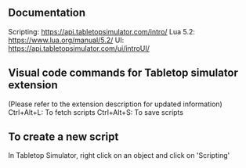 ## Documentation
Scripting: https://api.tabletopsimulator.com/intro/
Lua 5.2: https://www.lua.org/manual/5.2/
UI: https://api.tabletopsimulator.com/ui/introUI/

## Visual code commands for Tabletop simulator extension
(Please refer to the extension description for updated information)
Ctrl+Alt+L: To fetch scripts
Ctrl+Alt+S: To save scripts

## To create a new script
In Tabletop Simulator, right click on an object and click on 'Scripting'
